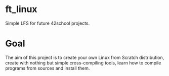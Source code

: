# ft_linux
Simple LFS for future 42school projects.

# Goal

The aim of this project is to create your own Linux from Scratch distribution, create with nothing but simple cross-compiling tools, learn how to compile programs from sources and install them.
